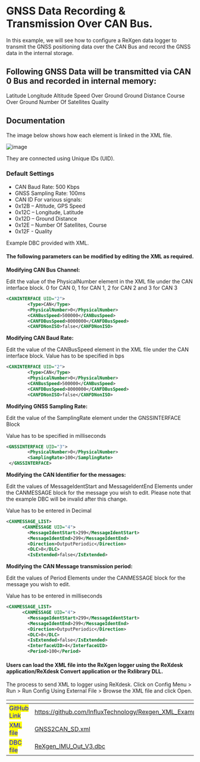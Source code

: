 # GNSS Data Recording & Transmission Over CAN Bus.

In this example, we will see how to configure a ReXgen data logger to transmit the GNSS positioning data over the CAN Bus and record the GNSS data in the internal storage.

## Following GNSS Data will be transmitted via CAN 0 Bus and recorded in internal memory:

Latitude Longitude Altitude Speed Over Ground Ground Distance Course Over Ground Number Of Satellites Quality

## Documentation

The image below shows how each element is linked in the XML file.

![image](https://user-images.githubusercontent.com/122855530/223619823-cb30d70c-d55d-4b10-b658-5a250530ab94.png)

They are connected using Unique IDs (UID).

### Default Settings

* CAN Baud Rate: 500 Kbps
* GNSS Sampling Rate: 100ms
* CAN ID For various signals:
* 0x12B – Altitude, GPS Speed
* 0x12C – Longitude, Latitude
* 0x12D – Ground Distance
* 0x12E – Number Of Satellites, Course
* 0x12F - Quality

Example DBC provided with XML.

#### The following parameters can be modified by editing the XML as required.

**Modifying CAN Bus Channel:**

Edit the value of the PhysicalNumber element in the XML file under the CAN interface block. 0 for CAN 0, 1 for CAN 1, 2 for CAN 2 and 3 for CAN 3

```xml
<CANINTERFACE UID="2">
        <Type>CAN</Type>
        <PhysicalNumber>0</PhysicalNumber>
        <CANBusSpeed>500000</CANBusSpeed>
        <CANFDBusSpeed>8000000</CANFDBusSpeed>
        <CANFDNonISO>false</CANFDNonISO>
```

**Modifying CAN Baud Rate:**

Edit the value of the CANBusSpeed element in the XML file under the CAN interface block. Value has to be specified in bps

```xml
<CANINTERFACE UID="2">
        <Type>CAN</Type>
        <PhysicalNumber>0</PhysicalNumber>
        <CANBusSpeed>500000</CANBusSpeed>
        <CANFDBusSpeed>8000000</CANFDBusSpeed>
        <CANFDNonISO>false</CANFDNonISO>
```

**Modifying GNSS Sampling Rate:**

Edit the value of the SamplingRate element under the GNSSINTERFACE Block

Value has to be specified in milliseconds

```xml
<GNSSINTERFACE UID="3">
        <PhysicalNumber>0</PhysicalNumber>
        <SamplingRate>100</SamplingRate>
 </GNSSINTERFACE>
```

**Modifying the CAN Identifier for the messages:**

Edit the values of MessageIdentStart and MessageIdentEnd Elements under the CANMESSAGE block for the message you wish to edit. Please note that the example DBC will be invalid after this change.

Value has to be entered in Decimal

```xml
<CANMESSAGE_LIST>
      <CANMESSAGE UID="4">
        <MessageIdentStart>299</MessageIdentStart>
        <MessageIdentEnd>299</MessageIdentEnd>
        <Direction>OutputPeriodic</Direction>
        <DLC>8</DLC>
        <IsExtended>false</IsExtended>
```

**Modifying the CAN Message transmission period:**

Edit the values of Period Elements under the CANMESSAGE block for the message you wish to edit.

Value has to be entered in milliseconds

```xml
<CANMESSAGE_LIST>
      <CANMESSAGE UID="4">
        <MessageIdentStart>299</MessageIdentStart>
        <MessageIdentEnd>299</MessageIdentEnd>
        <Direction>OutputPeriodic</Direction>
        <DLC>8</DLC>
        <IsExtended>false</IsExtended>
        <InterfaceUID>4</InterfaceUID>
        <Period>100</Period>
```

#### Users can load the XML file into the ReXgen logger using the ReXdesk application/ReXdesk Convert application or the Rxlibrary DLL.

The process to send XML to logger using ReXdesk. Click on Config Menu > Run > Run Config Using External File > Browse the XML file and click Open.

<table data-view="cards"><thead><tr><th></th><th data-hidden data-card-target data-type="content-ref"></th></tr></thead><tbody><tr><td><mark style="color:blue;">GitHub Link</mark></td><td><a href="https://github.com/InfluxTechnology/Rexgen_XML_Examples/tree/main/GNSS_to_CAN_SD">https://github.com/InfluxTechnology/Rexgen_XML_Examples/tree/main/GNSS_to_CAN_SD</a></td></tr><tr><td><mark style="color:blue;">XML file</mark></td><td><a href="GNSS2CAN_SD.xml">GNSS2CAN_SD.xml</a></td></tr><tr><td><mark style="color:blue;">DBC file</mark></td><td><a href="ReXgen_IMU_Out_V3.dbc">ReXgen_IMU_Out_V3.dbc</a></td></tr></tbody></table>

